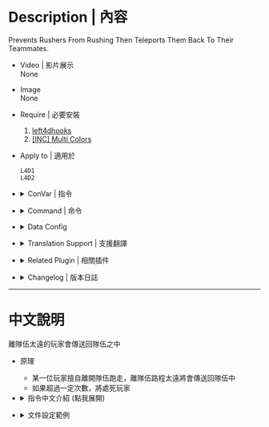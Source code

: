# Description | 內容
Prevents Rushers From Rushing Then Teleports Them Back To Their Teammates.

* Video | 影片展示
<br/>None

* Image
<br/>None

* Require | 必要安裝
    1. [left4dhooks](https://forums.alliedmods.net/showthread.php?t=321696)
    2. [[INC] Multi Colors](https://github.com/fbef0102/L4D1_2-Plugins/releases/tag/Multi-Colors)

* Apply to | 適用於
    ```
    L4D1
    L4D2
    ```

* <details><summary>ConVar | 指令</summary>

    * cfg/sourcemod/no-rushing.cfg
        ```php
        // Maximum rushing limits
        no-rushing_limit "2"

        // Minimum number of alive survivors before No-Rushing function works. Must be 3 or greater.
        no-rushing_require_survivors "3"

        // Ignore Incapacitated Survivors?
        no-rushing_ignore_incapacitated "0"

        // Modes: 0=Teleport only, 1=Teleport and kill after reaching limits, 2=Teleport and kick after reaching limits.
        no-rushing_action_rushers "1"
        ```
</details>

* <details><summary>Command | 命令</summary>

    None
</details>

* <details><summary>Data Config</summary>

    * [configs\no-rushing.cfg](configs\no-rushing.cfg)
        ```php
        "no-rushing"
        {
            "c12m4_barn" // map name
            {
                // 1=Enable plugin, 0=Disable plguin in this map
                "Enable"	"1"
                
                // [0.00~1.00] Warn rushers if they reached this distance (No teleportations, just warnings.)
                "Notice_Rushing_Distance"		"0.15" 
                
                // [0.00~1.00] Teleport rusher back to team after reaching this distance
                "Teleport_Rushing_Distance"				"0.2"
                
                // [0.00~1.00] Teleport player back to team if player is behind team and reach this distance
                "Teleport_Behind_Distance"				"0.31"
                
                // Only teleport player back to team if far away range from team (To prevent nav bug)
                "Range_Distance"				"600.0"
            }

            ...
        }
        ```
</details>

* <details><summary>Translation Support | 支援翻譯</summary>

    ```
    English
    繁體中文
    简体中文
    Russian
    ```
</details>

* <details><summary>Related Plugin | 相關插件</summary>

    1. [l4d_together](https://github.com/fbef0102/Game-Private_Plugin/blob/main/Plugin_%E6%8F%92%E4%BB%B6/Anti_Griefer_%E9%98%B2%E6%83%A1%E6%84%8F%E8%B7%AF%E4%BA%BA/l4d_together/readme.md): A simple anti - runner system , punish the runner by spawn SI behind her.
        * 離隊伍太遠的玩家，特感代替月亮懲罰你
</details>

* <details><summary>Changelog | 版本日誌</summary>

    * v1.1h (2024-8-4)
        * Update Config file

    * v1.0h (2024-7-26)
        * Update Config file

    * v1.7 (2023-2-10)
        * Remake code
        * Replace l4d2direct with left4dhooks
        * Rremove l4d_stock.inc

    * v1.0
        * [Original Plugin by cravenge](https://forums.alliedmods.net/showthread.php?p=2411516)
</details>

- - - -
# 中文說明
離隊伍太遠的玩家會傳送回隊伍之中

* 原理
    * 某一位玩家擅自離開隊伍跑走，離隊伍路程太遠將會傳送回隊伍中
    * 如果超過一定次數，將處死玩家

* <details><summary>指令中文介紹 (點我展開)</summary>

    * cfg/sourcemod/no-rushing.cfg
        ```php
        // 擅自離開隊伍的最大次數 (超過一定次數，將懲罰玩家)
        no-rushing_limit "2"

        // 倖存者隊伍至少需要的活著人數，此插件才會運作 (至少要3人以上)
        no-rushing_require_survivors "3"

        // 為1時，擅自離開隊伍的玩家如果是倒地狀態則不懲罰
        no-rushing_ignore_incapacitated "0"

        // 如何懲罰擅自離隊的玩家 0=傳送回隊伍, 1=傳送回隊伍並處死 (超過容忍次數), 2傳送回隊伍並踢出遊戲 (超過容忍次數).
        no-rushing_action_rushers "1"
        ```
</details>


* <details><summary>文件設定範例</summary>

    * [configs\no-rushing.cfg](configs\no-rushing.cfg)
        ```php
        "no-rushing"
        {
            "c12m4_barn" //地圖名
            {
                // 1=在這張地圖開啟插件, 0=在這張地圖關閉插件
                "Enable"	"1"
                
                // [0.00~1.00] 往前離開隊伍超過15%路程會警告
                "Notice_Rushing_Distance"		"0.15" 
                
                // [0.00~1.00] 往前離開隊伍超過20%路程會傳送回隊伍中
                "Teleport_Rushing_Distance"				"0.2"
                
                // [0.00~1.00] 落後隊伍於後方並且超過31%路程會傳送回隊伍中
                "Teleport_Behind_Distance"				"0.31"
                
                // 與隊伍超過此距離才會傳送玩家並懲罰 (避免隔牆 nav bug)
                "Range_Distance"				"600.0"
            }

            ...
        }
        ```
</details>
